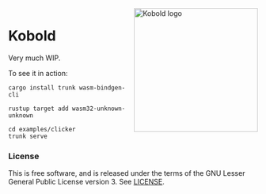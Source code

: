 <img src="https://raw.githubusercontent.com/maciejhirsz/kobold/master/kobold.svg?sanitize=true" alt="Kobold logo" width="250" align="right">

# Kobold

Very much WIP.

To see it in action:

```
cargo install trunk wasm-bindgen-cli

rustup target add wasm32-unknown-unknown

cd examples/clicker
trunk serve
```

### License

This is free software, and is released under the terms of the GNU Lesser General Public
License version 3. See [LICENSE](LICENSE).
